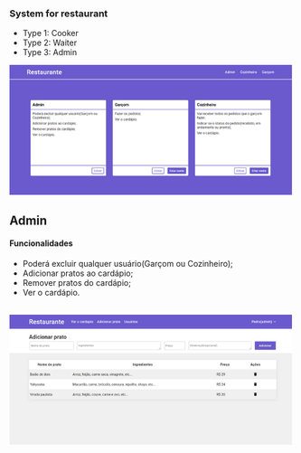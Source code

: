 ### System for restaurant

* Type 1: Cooker
* Type 2: Waiter
* Type 3: Admin

<img src='./images-github/img-main.png' alt='Image main' />


## Admin


#### Funcionalidades

* Poderá excluir qualquer usuário(Garçom ou Cozinheiro); <br>
* Adicionar pratos ao cardápio; <br>
* Remover pratos do cardápio; <br>
* Ver o cardápio. <br> <br>

<img src='./images-github/img-admin-add-dish.png'  />